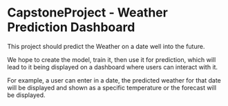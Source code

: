 # CapstoneProject - Weather Prediction Dashboard

This project should predict the Weather on a date well into the future.

We hope to create the model, train it, then use it for prediction, which will lead to it being displayed on a dashboard where users can interact with it.

For example, a user can enter in a date, the predicted weather for that date will be displayed and shown as a specific temperature or the forecast will be displayed.

